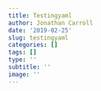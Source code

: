 ```yaml
---
title: Testingyaml
author: Jonathan Carroll
date: '2019-02-25'
slug: testingyaml
categories: []
tags: []
type: ''
subtitle: ''
image: ''
---
```

